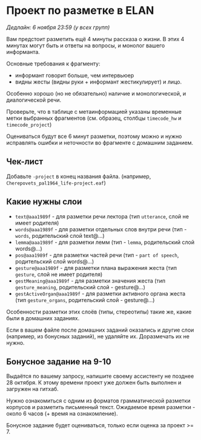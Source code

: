 # Проект по разметке в ELAN
*Дедлайн: 6 ноября 23:59 (у всех групп)*

Вам предстоит разметить ещё 4 минуты рассказа о жизни. В этих 4 минутах могут быть и ответы на вопросы, и монолог вашего информанта. 

Основные требования к фрагменту:
- информант говорит больше, чем интервьюер
- видны жесты (видны руки + информант жестикулирует) и лицо.

Особенно хорошо (но не обязательно) наличие и монологической, и диалогической речи.

Проверьте, что в таблице с метаинформацией указаны временные метки выбранных фрагментов (см. образец, столбцы `timecode_hw` и `timecode_project`) 

Оцениваться будут все 6 минут разметки, поэтому можно и нужно исправлять ошибки и неточности во фрагменте с домашним заданием.

## Чек-лист

Добавьте `-project` в конец названия файла. (например, `Cherepovets_pal1964_life-project.eaf`)

## Какие нужны слои
* `text@aaa1989f` - для разметки речи лектора (тип `utterance`, слой не имеет родителя)  
* `words@aaa1989f` - для разметки отдельных слов внутри речи (тип - `words`, родительский слой text@...)
* `lemma@aaa1989f` - для разметки лемм (тип - `lemma`, родительский слой words@...)
* `pos@aaa1989f` - для разметки частей речи (тип - `part of speech`, родительский слой words@...)
* `gesture@aaa1989f` - для разметки плана выражения жеста (тип `gesture`, слой не имеет родителя)
* `gestMeaning@aaa1989f` - для разметки значения жеста (тип `gesture_meaning`, родительский слой - gesture@...)
* `gestActiveOrgan@aaa1989f` - для разметки активного органа жеста (тип `gesture_organs`, родительский слой - gesture@...)

Особенности разметки этих слоёв (типы, стереотипы) такие же, какие были в домашних заданиях.

Если в вашем файле после домашних заданий оказались и другие слои (например, из бонусных заданий), не удаляйте их. Доразмечать их не нужно.

## Бонусное задание на 9-10
Выдаётся по вашему запросу, напишите своему ассистенту не позднее 28 октября. К этому времени проект уже должен быть выполнен и загружен на гитхаб.

Нужно ознакомиться с одним из форматов грамматической разметки корпусов и разметить письменный текст. Ожидаемое время разметки - около 6 часов (+ время на ознакомление).

Бонусное задание будет оцениваться, только если оценка за проект >= 7.
